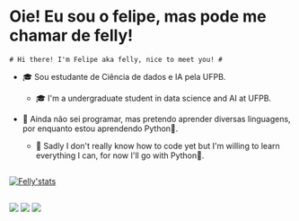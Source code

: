  # Oie! Eu sou o felipe, mas pode me chamar de felly! #
    # Hi there! I'm Felipe aka felly, nice to meet you! # 
    
- 🎓 Sou estudante de Ciência de dados e IA pela UFPB.
  - 🎓 I'm a undergraduate student in data science and AI at UFPB.

- 👾 Ainda não sei programar, mas pretendo aprender diversas linguagens, por enquanto estou aprendendo Python🐍.
  - 👾 Sadly I don't really know how to code yet but I'm willing to learn everything I can, for now I'll go with Python🐍.
 </div>
 
 ##
 
 <div>
 
 
[![Felly'stats](https://github-readme-stats.vercel.app/api?username=flipfelly&count_private=true&show_icons=true&theme=radical)](https://github.com/anuraghazra/github-readme-stats)
</div>

##

<div>
 <a href="https://instagram.com/elfoguinh00" target="_blank"> <img src="https://img.shields.io/badge/Instagram-E4405F?style=for-the-badge&logo=instagram&logoColor=white"   target="_blank"></a>
 <a href="https://www.linkedin.com/in/felipe-gontijo-1600a31a2 " target"_blank"> <img src="https://img.shields.io/badge/LinkedIn-0077B5?style=for-the-badge&logo=linkedin&logoColor=white" target="_blank"></a>
 <a href="https://mail.google.com/mail/u/1/#inbox?compose=GTvVlcSBncPKVrNHJmWNzVpNjWkzZCPwhsHXdGWxgjgSQkPVnZhpttkrZxjbjfTdtgvlQnjDnDTMS" target="_blank"> <img src="https://img.shields.io/badge/Gmail-D14836?style=for-the-badge&logo=gmail&logoColor=white" target="_blank"></a>
</div>
